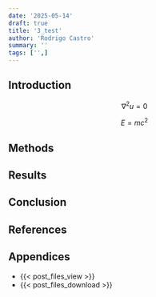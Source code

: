 ```yaml
---
date: '2025-05-14'
draft: true
title: '3_test'
author: 'Rodrigo Castro'
summary: ''
tags: ['',]
---
```


## Introduction

$$ \nabla^2 u = 0 $$

$$ E = mc^2 $$

## Methods


## Results


## Conclusion


## References


## Appendices
* {{< post_files_view >}}
* {{< post_files_download >}}

<!--Links-->
[Python]: https://www.python.org/
